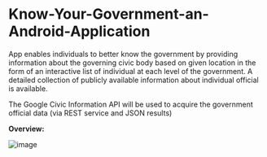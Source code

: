 # Know-Your-Government-an-Android-Application
App enables individuals to better know the government by providing information about the governing civic body based on given location in the form of an interactive list of individual at each level of the government. A detailed collection of publicly available information about individual official is available.

The Google Civic Information API will be used to acquire the government official data (via REST service and JSON results)


**Overview:**

![image]()
